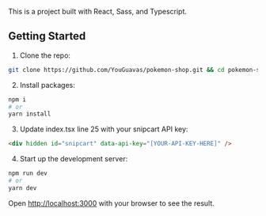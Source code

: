 This is a project built with React, Sass, and Typescript.

## Getting Started

1. Clone the repo:
```bash
git clone https://github.com/YouGuavas/pokemon-shop.git && cd pokemon-shop
```

2. Install packages: 

```bash
npm i
# or
yarn install
```

3. Update index.tsx line 25 with your snipcart API key:
```html
<div hidden id="snipcart" data-api-key="[YOUR-API-KEY-HERE]" />
```

4. Start up the development server:

```bash
npm run dev
# or
yarn dev
```

Open [http://localhost:3000](http://localhost:3000) with your browser to see the result.